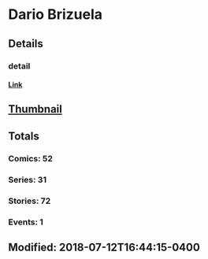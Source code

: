 # Dario  Brizuela 
## Details
### detail
#### [Link](http://marvel.com/comics/creators/8317/dario_brizuela?utm_campaign=apiRef&utm_source=225578a89fc76f3d20fbffda5d17a88d)
## [Thumbnail](http://i.annihil.us/u/prod/marvel/i/mg/3/80/4bb4367327a86.jpg)
## Totals
### Comics: 52
### Series: 31
### Stories: 72
### Events: 1
## Modified: 2018-07-12T16:44:15-0400